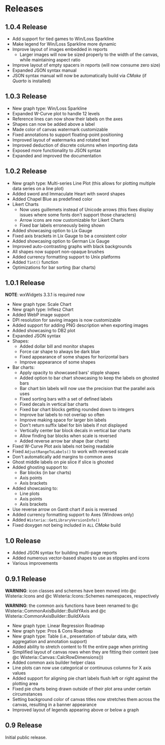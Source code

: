 # Releases

## 1.0.4 Release

- Add support for tied games to Win/Loss Sparkline
- Make legend for Win/Loss Sparkline more dynamic
- Improve layout of images embedded in reports
  - Larger images will now be sized properly to the width of the canvas, while maintaining aspect ratio
- Improve layout of empty spacers in reports (will now consume zero size)
- Expanded JSON syntax manual
- JSON syntax manual will now be automatically build via *CMake* (if *Quarto* is installed)

## 1.0.3 Release

- New graph type: Win/Loss Sparkline
- Expanded W-Curve plot to handle 12 levels
- Reference lines can now show their labels on the axes
- Shapes can now be added above a label
- Made color of canvas watermark customizable
- Fixed annotations to support floating-point positioning
- Improved layout of watermarks and rotated text
- Improved deduction of discrete columns when importing data
- Exposed more functionality to JSON syntax
- Expanded and improved the documentation

## 1.0.2 Release

- New graph type: Multi-series Line Plot
  (this allows for plotting multiple data series on a line plot)
- Added sword and Immaculate Heart with sword shapes
- Added Chapel Blue as predefined color
- Likert Charts
  - Now uses guillemets instead of Unicode arrows
    (this fixes display issues where some fonts don't support those characters)
  - Arrow icons are now customizable for Likert Charts
  - Fixed bar labels erroneously being shown
- Added showcasing option to Lix Gauge
- Fixed axis brackets in Lix Gauge to be a consistent color
- Added showcasing option to German Lix Gauge
- Improved auto-contrasting graphs with black backgrounds
- All shapes now support non-opaque brushes
- Added currency formatting support to Unix platforms
- Added `Tint()` function
- Optimizations for bar sorting (bar charts)

## 1.0.1 Release

**NOTE**: wxWidgets 3.3.1 is required now

- New graph type: Scale Chart
- New graph type: Inflesz Chart
- Added WebP image support
- DPI resolution for saving images is now customizable
- Added support for adding PNG description when exporting images
- Added showcasing to DB2 plot
- Expanded JSON syntax
- Shapes:
  - Added dollar bill and monitor shapes
  - Force car shape to always be dark blue
  - Fixed appearance of some shapes for horizontal bars
  - Improve appearance of some shapes
- Bar charts:
  - Apply opacity to showcased bars' stipple shapes
  - Added option to bar chart showcasing to keep the labels on ghosted bars
  - Bar chart bin labels will now use the precision that the parallel axis uses
  - Fixed sorting bars with a set of defined labels
  - Fixed decals in vertical bar charts
  - Fixed bar chart blocks getting rounded down to integers
  - Improve bar labels to not overlap so often
  - Improve making space for larger bin labels
  - Don't return suffix label for bin labels if not displayed
  - Vertically center bar block decals in vertical bar charts
  - Allow finding bar blocks when scale is reversed
  - Added reverse arrow bar shape (bar charts)
- Fixed W-Curve Plot axis labels not being readable
- Fixed `AdjustRangeToLabels()` to work with reversed scale
- Don't automatically add margins to common axes
- Ghost middle labels on pie slice if slice is ghosted
- Added ghosting support to:
  - Bar blocks (in bar charts)
  - Axis points
  - Axis brackets
- Added showcasing to:
  - Line plots
  - Axis points
  - Axis brackets
- Use reverse arrow on Gantt chart if axis is reversed
- Added currency formatting support to Axes (Windows only)
- Added `Wisteria::GetLibraryVersionInfo()`
- Fixed doxygen not being included in `ALL` *CMake* build

## 1.0 Release

- Added JSON syntax for building multi-page reports
- Added numerous vector-based shapes to use as stipples and icons
- Various improvements

## 0.9.1 Release

**WARNING**: icon classes and schemes have been moved into @c Wisteria::Icons and @c Wisteria::Icons::Schemes
  namespaces, respectively

**WARNING**: the common axis functions have been renamed to @c Wisteria::CommonAxisBuilder::BuildYAxis and
  @c Wisteria::CommonAxisBuilder::BuildXAxis

- New graph type: Linear Regression Roadmap
- New graph type: Pros \& Cons Roadmap
- New graph type: Table (i.e., presentation of tabular data, with aggregation and annotation support)
- Added ability to stretch content to fit the entire page when printing
- Simplified layout of canvas rows when they are fitting their content (see @c Wisteria::Canvas::CalcRowDimensions())
- Added common axis builder helper class
- Line plots can now use categorical or continuous columns for X axis values
- Added support for aligning pie chart labels flush left or right against the plotting area
- Fixed pie charts being drawn outside of their plot area under certain circumstances
- Setting background color of canvas titles now stretches them across the canvas,
  resulting in a banner appearance
- Improved layout of legends appearing above or below a graph

## 0.9 Release

Initial public release.
